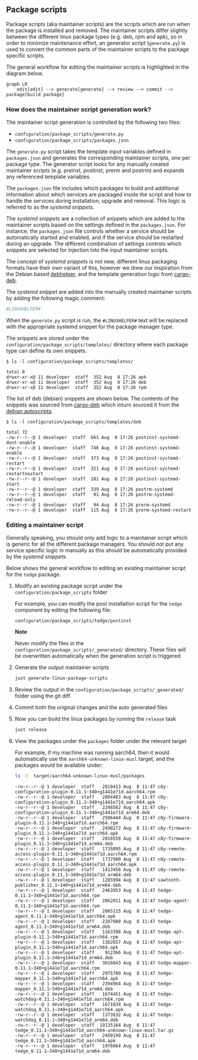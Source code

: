 ## Package scripts

Package scripts (aka maintainer scripts) are the scripts which are run when the package is installed and removed. The maintainer scripts differ slightly between the different linux package types (e.g. deb, rpm and apk), so in order to minimize maintenance effort, an generator script (`generate.py`) is used to convert the common parts of the maintainer scripts to the package specific scripts.

The general workflow for editing the maintainer scripts is highlighted in the diagram below.

```mermaid
graph LR
    edit[edit] --> generate[generate] --> review --> commit --> package[build package]
```

### How does the maintainer script generation work?

The maintainer script generation is controlled by the following two files:

* `configuration/package_scripts/generate.py`
* `configuration/package_scripts/packages.json`

The `generate.py` script takes the template input variables defined in `packages.json` and generates the corresponding maintainer scripts, one per package type. The generator script looks for any manually created maintainer scripts (e.g. preinst, postinst, prerm and postrm) and expands any referenced template variables.

The `packages.json` file includes which packages to build and additional information about which services are packaged inside the script and how to handle the services during installation, upgrade and removal. This logic is referred to as the *systemd snippets*.

The *systemd snippets* are a collection of snippets which are added to the maintainer scripts based on the settings defined in the `packages.json`. For instance, the `packages.json` file controls whether a service should be automatically started and enabled, and if the service should be restarted during an upgrade. The different combination of settings controls which snippets are selected for injection into the input maintainer scripts.

The concept of *systemd snippets* is not new, different linux packaging formats have their own variant of this, however we drew our inspiration from the Debian based [debhelper](https://man7.org/linux/man-pages/man7/debhelper.7.html), and the template generation logic from [cargo-deb](https://github.com/kornelski/cargo-deb).

The *systemd snippet* are added into the manually created maintainer scripts by adding the following magic comment:

```sh
#LINUXHELPER#
```

When the `generate.py` script is run, the `#LINUXHELPER#` text will be replaced with the appropriate systemd snippet for the package manager type.

The snippets are stored under the `configuration/package_scripts/templates/` directory where each package type can define its own snippets.

```text
$ ls -l configuration/package_scripts/templates/

total 0
drwxr-xr-x@ 11 developer  staff  352 Aug  8 17:26 apk
drwxr-xr-x@ 11 developer  staff  352 Aug  8 17:26 deb
drwxr-xr-x@ 11 developer  staff  352 Aug  8 17:26 rpm
```

The list of deb (debian) snippets are shown below. The contents of the snippets was sourced from [cargo-deb](https://github.com/kornelski/cargo-deb/tree/main/autoscripts) which inturn sourced it from the [debian autoscripts](https://github.com/Debian/debhelper/tree/master/autoscripts).

```text
$ ls -l configuration/package_scripts/templates/deb

total 72
-rw-r--r--@ 1 developer  staff  661 Aug  8 17:26 postinst-systemd-dont-enable
-rw-r--r--@ 1 developer  staff  746 Aug  8 17:26 postinst-systemd-enable
-rw-r--r--@ 1 developer  staff  373 Aug  8 17:26 postinst-systemd-restart
-rw-r--r--@ 1 developer  staff  321 Aug  8 17:26 postinst-systemd-restartnostart
-rw-r--r--@ 1 developer  staff  281 Aug  8 17:26 postinst-systemd-start
-rw-r--r--@ 1 developer  staff  339 Aug  8 17:26 postrm-systemd
-rw-r--r--@ 1 developer  staff   91 Aug  8 17:26 postrm-systemd-reload-only
-rw-r--r--@ 1 developer  staff   94 Aug  8 17:26 prerm-systemd
-rw-r--r--@ 1 developer  staff  115 Aug  8 17:26 prerm-systemd-restart
```

### Editing a maintainer script

Generally speaking, you should only add logic to a maintainer script which is generic for all the different package managers. You should not put any service specific logic in manually as this should be automatically provided by the *systemd snippets*.

Below shows the general workflow to editing an existing maintainer script for the `tedge` package.

1. Modify an existing package script under the `configuration/package_scripts` folder

    For example, you can modify the post installation script for the `tedge` component by editing the following file:

    ```text
    configuration/package_scripts/tedge/postinst
    ```

    **Note**

    Never modify the files in the `configuration/package_scripts/_generated/` directory. These files will be overwritten automatically when the generation script is triggered

2. Generate the output maintainer scripts

    ```sh
    just generate-linux-package-scripts
    ```

3. Review the output in the `configuration/package_scripts/_generated/` folder using the git diff

4. Commit both the original changes and the auto generated files

5. Now you can build the linux packages by running the `release` task

    ```sh
    just release
    ```

6. View the packages under the `packages` folder under the relevant target

    For example, if my machine was running aarch64, then it would automatically use the `aarch64-unknown-linux-musl` target, and the packages would be available under:

    ```sh
    ls -l  target/aarch64-unknown-linux-musl/packages
    ```

    ```text
    -rw-r--r--@ 1 developer  staff   2810413 Aug  8 11:47 c8y-configuration-plugin-0.11.1~340+g1441e71d.aarch64.rpm
    -rw-r--r--@ 1 developer  staff   2804483 Aug  8 11:47 c8y-configuration-plugin_0.11.1~340+g1441e71d_aarch64.apk
    -rw-r--r--@ 1 developer  staff   2248562 Aug  8 11:47 c8y-configuration-plugin_0.11.1~340+g1441e71d_arm64.deb
    -rw-r--r--@ 1 developer  staff   2506444 Aug  8 11:47 c8y-firmware-plugin-0.11.1~340+g1441e71d.aarch64.rpm
    -rw-r--r--@ 1 developer  staff   2490272 Aug  8 11:47 c8y-firmware-plugin_0.11.1~340+g1441e71d_aarch64.apk
    -rw-r--r--@ 1 developer  staff   2018558 Aug  8 11:47 c8y-firmware-plugin_0.11.1~340+g1441e71d_arm64.deb
    -rw-r--r--@ 1 developer  staff   1735095 Aug  8 11:47 c8y-remote-access-plugin-0.11.1~340+g1441e71d.aarch64.rpm
    -rw-r--r--@ 1 developer  staff   1737980 Aug  8 11:47 c8y-remote-access-plugin_0.11.1~340+g1441e71d_aarch64.apk
    -rw-r--r--@ 1 developer  staff   1413456 Aug  8 11:47 c8y-remote-access-plugin_0.11.1~340+g1441e71d_arm64.deb
    -rw-r--r--@ 1 developer  staff   1285994 Aug  8 11:47 sawtooth-publisher_0.11.1~340+g1441e71d_arm64.deb
    -rw-r--r--@ 1 developer  staff   2463953 Aug  8 11:47 tedge-0.11.1~340+g1441e71d.aarch64.rpm
    -rw-r--r--@ 1 developer  staff   2862011 Aug  8 11:47 tedge-agent-0.11.1~340+g1441e71d.aarch64.rpm
    -rw-r--r--@ 1 developer  staff   2865115 Aug  8 11:47 tedge-agent_0.11.1~340+g1441e71d_aarch64.apk
    -rw-r--r--@ 1 developer  staff   2287988 Aug  8 11:47 tedge-agent_0.11.1~340+g1441e71d_arm64.deb
    -rw-r--r--@ 1 developer  staff   1163398 Aug  8 11:47 tedge-apt-plugin-0.11.1~340+g1441e71d.aarch64.rpm
    -rw-r--r--@ 1 developer  staff   1162657 Aug  8 11:47 tedge-apt-plugin_0.11.1~340+g1441e71d_aarch64.apk
    -rw-r--r--@ 1 developer  staff    912366 Aug  8 11:47 tedge-apt-plugin_0.11.1~340+g1441e71d_arm64.deb
    -rw-r--r--@ 1 developer  staff   3016043 Aug  8 11:47 tedge-mapper-0.11.1~340+g1441e71d.aarch64.rpm
    -rw-r--r--@ 1 developer  staff   2975789 Aug  8 11:47 tedge-mapper_0.11.1~340+g1441e71d_aarch64.apk
    -rw-r--r--@ 1 developer  staff   2394964 Aug  8 11:47 tedge-mapper_0.11.1~340+g1441e71d_arm64.deb
    -rw-r--r--@ 1 developer  staff   1674451 Aug  8 11:47 tedge-watchdog-0.11.1~340+g1441e71d.aarch64.rpm
    -rw-r--r--@ 1 developer  staff   1671834 Aug  8 11:47 tedge-watchdog_0.11.1~340+g1441e71d_aarch64.apk
    -rw-r--r--@ 1 developer  staff   1373832 Aug  8 11:47 tedge-watchdog_0.11.1~340+g1441e71d_arm64.deb
    -rw-r--r--@ 1 developer  staff  19135164 Aug  8 11:47 tedge_0.11.1~340+g1441e71d_aarch64-unknown-linux-musl.tar.gz
    -rw-r--r--@ 1 developer  staff   2450199 Aug  8 11:47 tedge_0.11.1~340+g1441e71d_aarch64.apk
    -rw-r--r--@ 1 developer  staff   1976064 Aug  8 11:47 tedge_0.11.1~340+g1441e71d_arm64.deb
    ```
